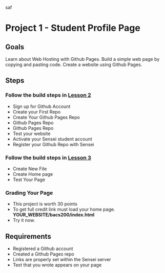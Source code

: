 saf
# Project 1 - Student Profile Page

## Goals

Learn about Web Hosting with Github Pages.
Build a simple web page by copying and pasting code.
Create a website using Github Pages.



## Steps

### Follow the build steps in <a target="lesson" href="/course/bacs200/lesson/02">Lesson 2</a>
* Sign up for Github Account
* Create your First Repo
* Create Your Github Pages Repo
* Github Pages Repo
* Github Pages Repo
* Test your website
* Activate your Sensei student account 
* Register your Github Repo with Sensei


### Follow the build steps in <a target="lesson" href="/course/bacs200/lesson/03">Lesson 3</a>
* Create New File
* Create Home page
* Test Your Page


### Grading Your Page 
* This project is worth 30 points
* To get full credit link must load your home page. **YOUR_WEBSITE/bacs200/index.html**  
* Try it now.


## Requirements

* Registered a Github account
* Created a Github Pages repo
* Links are properly set within the Sensei server
* Text that you wrote appears on your page


